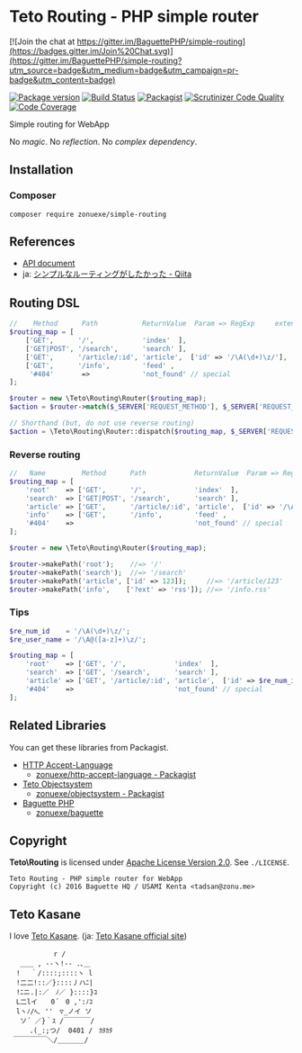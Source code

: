 Teto Routing - PHP simple router
================================

[![Join the chat at https://gitter.im/BaguettePHP/simple-routing](https://badges.gitter.im/Join%20Chat.svg)](https://gitter.im/BaguettePHP/simple-routing?utm_source=badge&utm_medium=badge&utm_campaign=pr-badge&utm_content=badge)

[![Package version](http://img.shields.io/packagist/v/zonuexe/simple-routing.svg?style=flat)](https://packagist.org/packages/zonuexe/simple-routing)
[![Build Status](https://travis-ci.org/BaguettePHP/simple-routing.svg?branch=master)](https://travis-ci.org/BaguettePHP/simple-routing)
[![Packagist](http://img.shields.io/packagist/dt/zonuexe/simple-routing.svg?style=flat)](https://packagist.org/packages/zonuexe/simple-routing)
[![Scrutinizer Code Quality](https://scrutinizer-ci.com/g/BaguettePHP/TetoRouting/badges/quality-score.png?b=master)](https://scrutinizer-ci.com/g/BaguettePHP/TetoRouting/?branch=master)
[![Code Coverage](https://scrutinizer-ci.com/g/BaguettePHP/TetoRouting/badges/coverage.png?b=master)](https://scrutinizer-ci.com/g/BaguettePHP/TetoRouting/?branch=master)

Simple routing for WebApp

No *magic*.  No *reflection*.  No *complex dependency*.

Installation
------------

### Composer

```
composer require zonuexe/simple-routing
```

References
----------

* [API document](http://baguettephp.github.io/TetoRouting/namespace-Teto.Routing.html)
* ja: [シンプルなルーティングがしたかった - Qiita](http://qiita.com/tadsan/items/bcaa14504d0ecdd9e096)

Routing DSL
-----------

```php
//    Method      Path           ReturnValue  Param => RegExp     extension (format)
$routing_map = [
    ['GET',      '/',            'index'  ],
    ['GET|POST', '/search',      'search' ],
    ['GET',      '/article/:id', 'article',  ['id' => '/\A(\d+)\z/'], '?ext' => ['', 'txt']],
    ['GET',      '/info',        'feed' ,                             '?ext' => ['rss', 'rdf', 'xml']],
     '#404'       =>             'not_found' // special
];

$router = new \Teto\Routing\Router($routing_map);
$action = $router->match($_SERVER['REQUEST_METHOD'], $_SERVER['REQUEST_URI']);

// Shorthand (but, do not use reverse routing)
$action = \Teto\Routing\Router::dispatch($routing_map, $_SERVER['REQUEST_METHOD'], $_SERVER['REQUEST_URI']);
```

### Reverse routing

```php
//   Name         Method      Path            ReturnValue  Param => RegExp     extension (file format)
$routing_map = [
    'root'    => ['GET',      '/',            'index'  ],
    'search'  => ['GET|POST', '/search',      'search' ],
    'article' => ['GET',      '/article/:id', 'article',  ['id' => '/\A(\d+)\z/'], '?ext' => ['', 'txt']],
    'info'    => ['GET',      '/info',        'feed' ,                             '?ext' => ['rss', 'rdf', 'xml']],
    '#404'    =>                              'not_found' // special
];

$router = new \Teto\Routing\Router($routing_map);

$router->makePath('root');    //=> '/'
$router->makePath('search');  //=> '/search'
$router->makePath('article', ['id' => 123]);     //=> '/article/123'
$router->makePath('info',    ['?ext' => 'rss']); //=> '/info.rss'
```

### Tips

```php
$re_num_id    = '/\A(\d+)\z/';
$re_user_name = '/\A@([a-z]+)\z/';

$routing_map = [
    'root'    => ['GET', '/',            'index'  ],
    'search'  => ['GET', '/search',      'search' ],
    'article' => ['GET', '/article/:id', 'article',  ['id' => $re_num_id], '?ext' => ['', 'txt']],
    '#404'    =>                         'not_found' // special
];
```

Related Libraries
-----------------

You can get these libraries from Packagist.

* [HTTP Accept-Language](https://github.com/zonuexe/php-http-accept-language)
  * [zonuexe/http-accept-language - Packagist](https://packagist.org/packages/zonuexe/http-accept-language)
* [Teto Objectsystem](https://github.com/zonuexe/php-objectsystem)
  * [zonuexe/objectsystem - Packagist](https://packagist.org/packages/zonuexe/objectsystem)
* [Baguette PHP](https://github.com/BaguettePHP/baguette)
  * [zonuexe/baguette](https://packagist.org/packages/zonuexe/baguette)

Copyright
---------

**Teto\\Routing** is licensed under [Apache License Version 2.0](https://www.apache.org/licenses/LICENSE-2.0). See `./LICENSE`.

    Teto Routing - PHP simple router for WebApp
    Copyright (c) 2016 Baguette HQ / USAMI Kenta <tadsan@zonu.me>

Teto Kasane
-----------

I love [Teto Kasane](http://utau.wikia.com/wiki/Teto_Kasane). (ja: [Teto Kasane official site](http://kasaneteto.jp/))

```
　　　　　 　r /
　 ＿＿ , --ヽ!-- .､＿
　! 　｀/::::;::::ヽ l
　!二二!::／}::::丿ハﾆ|
　!ﾆニ.|:／　ﾉ／ }::::}ｺ
　L二lイ　　0´　0 ,':ﾉｺ
　lヽﾉ/ﾍ､ ''　▽_ノイ ソ
 　ソ´ ／}｀ｽ /￣￣￣￣/
　　　.(_:;つ/  0401 /　ｶﾀｶﾀ
 ￣￣￣￣￣＼/＿＿＿＿/
```
